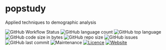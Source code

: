 # popstudy
Applied techniques to demographic analysis

![GitHub Workflow Status](https://img.shields.io/github/workflow/status/cgamboasanabria/popstudy/CI)
![GitHub language count](https://img.shields.io/github/languages/count/cgamboasanabria/popstudy)
![GitHub top language](https://img.shields.io/github/languages/top/cgamboasanabria/popstudy)
![GitHub code size in bytes](https://img.shields.io/github/languages/code-size/cgamboasanabria/popstudy)
![GitHub repo size](https://img.shields.io/github/repo-size/cgamboasanabria/popstudy)
![GitHub issues](https://img.shields.io/github/issues/cgamboasanabria/popstudy)
![GitHub last commit](https://img.shields.io/github/last-commit/cgamboasanabria/popstudy)
![Maintenance](https://img.shields.io/maintenance/yes/2020)
[![Licence](https://img.shields.io/badge/licence-GPL--3-blue.svg)](https://www.gnu.org/licenses/gpl-3.0.en.html)
[![Website](https://img.shields.io/website?up_color=blue&up_message=https%3A%2F%2Fwww.cesargamboasanabria.com%2F&url=https%3A%2F%2Fwww.cesargamboasanabria.com%2Fes%2F)](https://www.cesargamboasanabria.com/en/)